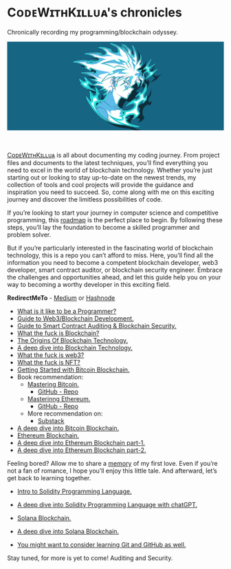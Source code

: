 # CᴏᴅᴇWɪᴛʜKɪʟʟᴜᴀ's chronicles
Chronically recording my programming/blockchain odyssey.
<br/>
<p align="center">
<a href="https://0xhriday.substack.com/" target="_blank">
<img src="./img/killua%20zoldyck.png" width="1000" alt="CᴏᴅᴇWɪᴛʜKɪʟʟᴜᴀ's chronicles">
</a>
</p>
<br/>

[CᴏᴅᴇWɪᴛʜKɪʟʟᴜᴀ](https://www.linkedin.com/company/codewithkillua) is all about documenting my coding journey. From project files and documents to the latest techniques, you’ll find everything you need to excel in the world of blockchain technology. Whether you’re just starting out or looking to stay up-to-date on the newest trends, my collection of tools and cool projects will provide the guidance and inspiration you need to succeed. So, come along with me on this exciting journey and discover the limitless possibilities of code.

If you’re looking to start your journey in computer science and competitive programming, this [roadmap](https://0xhriday.medium.com/ultimate-guide-to-computer-science-and-competitive-programming-b53802473666) is the perfect place to begin. By following these steps, you’ll lay the foundation to become a skilled programmer and problem solver.

But if you’re particularly interested in the fascinating world of blockchain technology, this is a repo you can’t afford to miss. Here, you’ll find all the information you need to become a competent blockchain developer, web3 developer, smart contract auditor, or blockchain security engineer. Embrace the challenges and opportunities ahead, and let this guide help you on your way to becoming a worthy developer in this exciting field.

<b>RedirectMeTo</b> - [Medium](https://0xhriday.medium.com/c%E1%B4%8F%E1%B4%85%E1%B4%87w%C9%AA%E1%B4%9B%CA%9Ck%C9%AA%CA%9F%CA%9F%E1%B4%9C%E1%B4%80s-chronicles-47a095231f04)  or [Hashnode](https://codewithkillua.hashnode.dev/cwks-chronicles)

-   [What is it like to be a Programmer?](https://0xhriday.medium.com/what-is-it-like-being-a-programmer-6851367138a6)
-   [Guide to Web3/Blockchain Development.](https://0xhriday.medium.com/ultimate-roadmap-to-blockchain-development-table-of-contents-ed1adc1e250c)
-   [Guide to Smart Contract Auditing & Blockchain Security.](https://0xhriday.medium.com/getting-started-with-blockchain-security-beginners-to-advanced-c68760e304cd)
-   [What the fuck is Blockchain?](https://codewithkillua.hashnode.dev/what-is-blockchain)
-   [The Origins Of Blockchain Technology.](https://codewithkillua.hashnode.dev/the-origins-of-blockchain-technology)
-   [A deep dive into Blockchain Technology.](https://codewithkillua.hashnode.dev/a-deep-dive-into-blockchain-technology)
-   [What the fuck is web3?](https://0xhriday.substack.com/p/what-the-fuck-is-web3)
-   [What the fuck is NFT?](https://0xhriday.substack.com/p/what-the-fuck-is-nft)
-   [Getting Started with Bitcoin Blockchain.](https://0xhriday.substack.com/p/bitcoin-in-a-nutshell)
-   Book recommendation:
    -   [Mastering Bitcoin.](https://0xhriday.substack.com/p/mastering-bitcoin)
        -   [GitHub - Repo](https://github.com/bitcoinbook/bitcoinbook)
    -   [Masterinng Ethereum.](https://0xhriday.substack.com/p/mastering-ethereum)
        -   [GitHub - Repo](https://github.com/ethereumbook/ethereumbook)
    -   More recommendation on:
        -   [Substack](https://0xhriday.substack.com)
-   [A deep dive into Bitcoin Blockchain.](https://codewithkillua.hashnode.dev/understanding-bitcoin-blockchain)
-   [Ethereum Blockchain.](https://0xhriday.medium.com/ethereum-in-a-nutshell-c04a2ed3ede0)
-   [A deep dive into Ethereum Blockchain part-1.](https://codewithkillua.hashnode.dev/understanding-ethereum-blockchain)
-   [A deep dive into Ethereum Blockchain part-2.](https://codewithkillua.hashnode.dev/understanding-ethereum-blockchain-part-2)

Feeling bored? Allow me to share a [memory](https://0xhriday.substack.com/p/first-love-memory) of my first love. Even if you’re not a fan of romance, I hope you’ll enjoy this little tale. And afterward, let’s get back to learning together.

-   [Intro to Solidity Programming Language.](https://0xhriday.medium.com/solidity-in-a-nutshell-fc38752e7632)
-   [A deep dive into Solidity Programming Language with chatGPT.](https://codewithkillua.hashnode.dev/understanding-solidity)

-   [Solana Blockchain.](https://0xhriday.medium.com/solana-in-a-nutshell-9f3ba2f183ee)
-   [A deep dive into Solana Blockchain.](https://codewithkillua.hashnode.dev/understanding-solana-blockchain)
-   [You might want to consider learning Git and GitHub as well.](https://codewithkillua.hashnode.dev/git-github-for-10-years-old)


Stay tuned, for more is yet to come! Auditing and Security.
